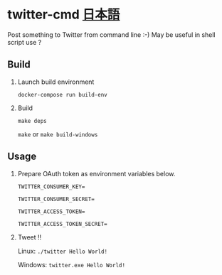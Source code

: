 # twitter-cmd [日本語](READMEja.md)
Post something to Twitter from command line :-) May be useful in shell script use ?

## Build
1. Launch build environment

    `docker-compose run build-env`

2. Build

    `make deps`

    `make` or `make build-windows`

## Usage
1. Prepare OAuth token as environment variables below.

    `TWITTER_CONSUMER_KEY=`

    `TWITTER_CONSUMER_SECRET=`

    `TWITTER_ACCESS_TOKEN=`

    `TWITTER_ACCESS_TOKEN_SECRET=`

2. Tweet !!

    Linux: `./twitter Hello World!`

    Windows: `twitter.exe Hello World!`
